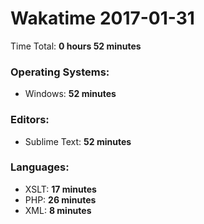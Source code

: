 # Wakatime 2017-01-31

Time Total: **0 hours 52 minutes**

### Operating Systems:
- Windows: **52 minutes** 

### Editors:
- Sublime Text: **52 minutes** 

### Languages:
- XSLT: **17 minutes** 
- PHP: **26 minutes** 
- XML: **8 minutes** 

